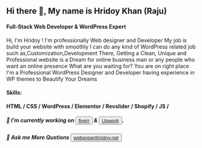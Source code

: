 <div>
<h2>Hi there 👋, My name is Hridoy Khan (Raju)</h2>
<h4>Full-Stack Web Developer & WordPress Expert</h4>

<p>Hi, I'm Hridoy ! I'm professionally Web designer and Developer My job is build your website with smoothly I can do any kind of WordPress related job such as,Customization,Development There, Getting a Clean, Unique and Professional website is a Dream for online business man or any people who want an online presence What are you waiting for? You are on right place I'm a Professional WordPress Designer and Developer having experience in WP themes to Beautify Your Dreams</p>

<h4>Skills:</h4> 
<b>HTML / CSS / WordPress / Elementor / Revslider / Shopify / JS /</b>

<h5>🔭 I’m currently working on <button><a href="https://www.fiverr.com/hridoy_wp">fiverr</a></button> & <button><a href="https://upwork.com/freelancers/rajuk">Upwork</a></button>.</h5>
<h5>💬 Ask me More Qustions <button><a href="https://webexperthridoy.great-site.net/">webexperthridoy.net</a></button> </h5>
</div>
<i class="fa-brands fa-facebook"></i>
